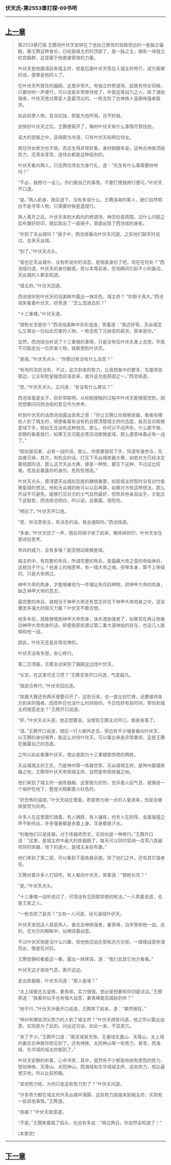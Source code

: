 ### 伏天氏-第2553章打探-69书吧

--------
[上一章](./13e0dc56a616fe91f8b2a8a743be1111.md)
--------


>
>
>
>第2553章打探
>王腾将叶伏天安排在了他自己居住的宫殿旁边的一座独立偏殿，像王腾这种身份，已经是城主府的顶层了，是一脉之主，拥有一块独立的宫殿群，这是属于他直接管辖的力量。
>
>叶伏天是他邀请前来城主府，若是后面叶伏天答应入城主府修行，成为客卿的话，便算是他的人了。
>
>在叶伏天所居住的偏殿，这里非常大，有独立的修道场，起居有侍女伺候，只要吩咐一声便行，可以说是非常厚待他了，毕竟这等战力之人，除了渡劫强者，叶伏天绝对算是人皇最顶尖的，一枪击败了古神族人皇巅峰强者裴尧。
>
>如此妖孽人物，自当拉拢，若能为他所用，岂不妙哉。
>
>安排好叶伏天之后，王腾便离开了，嘱咐叶伏天有什么事情尽管找他。
>
>诺大的宫殿之中，显得颇为冷清，只有叶伏天和两位侍女。
>
>两位侍女修为也不弱，而且生得非常好看，身材婀娜多姿，这种古神族顶级势力，还真会享受，连侍女都是这种级别的。
>
>叶伏天看向两人，只见两位侍女欠身行礼，道：“先生有什么事需要吩咐吗？”
>
>“不必，我修行一会儿，你们做自己的事情，不要打搅我修行便可。”叶伏天开口道。
>
>“是。”两人躬身，随后退下，没有多说什么，王腾请来的客人，她们自然明白不是寻常人物，只需要听候差遣就行。
>
>两人离开之后，叶伏天来到大殿内的修道场，神念检查周围，没什么问题之后布置好封印，随后取出了一面镜子，里面出现了西池瑶的身影。
>
>“你到了天焱城吗？”镜子中，西池瑶看向叶伏天问道，之前他们聊天时说过，会来天焱城。
>
>“到了。”叶伏天点头。
>
>“我也在天焱城中，没有听说你的消息，是隐匿身份了吧，现在在何处？”西池瑶问道，叶伏天的身份敏感，若以本尊前来，恐怕瞬间引起不小的轰动，天焱城的人都会知道。
>
>“城主府。”叶伏天回道。
>
>西池瑶听到叶伏天的话美眸中露出一抹异色，城主府？
>“你胆子真大。”西池瑶笑看着叶伏天，好奇道：“怎么混进去的？”
>
>“十三重楼。”叶伏天道。
>
>“银枪长空是你？”西池瑶美眸中异彩连连，笑着道：“我还好奇，天焱城怎么又冒出一位如此厉害的人物，一枪击败了元始宫的裴尧，原来是你。”
>
>显然，西池瑶也听说了十三重楼的事情，只是没有往叶伏天身上去想，毕竟不可能走出一位厉害人物，就联想到叶伏天。
>
>“是我。”叶伏天点头：“你那边有没有什么消息？”
>
>“有用的消息没有，不过，这次到来的势力，比我想象中的要多，东凰帝宫那边，公主和枪皇独悠应该会来，或许这也是原因之一。”西池瑶道。
>
>“恩。”叶伏天点头，又问道：“有没有什么建议？”
>
>西池瑶虽是女子，但非常聪明，从和她接触的过程中叶伏天能够感觉到，因而想要问问西池瑶的意见作为参考。
>
>听到叶伏天的话西池瑶露出思索之意：“你让王腾让你观察炼器，看看有哪些人到了城主府，顺便看看有没有机会摸清楚城主府的态度，是否会对紫微星域下手，假如王氏没有这种想法，那么，你可以不动声色，什么都不做，安静的看着就行，如果王氏可能会答应动紫微星域，那么便意味着必有一战了。”
>
>“假如是后者，必有一战的话，那么，你便要提前下手，知道有谁参与，先突袭灭掉，其次，有机会的话，打压下天焱城炼器大赛，如若对方已经决定要结盟的话，那么这次天焱大赛，便是一种势，要压下这种，不过这比较难，而且会暴露你的身份，危险性很高。”
>
>叶伏天点头，摸清楚天焱城的态度的确很重要，如若城主府暂时没有对付紫微星域的想法，他和天焱城的账可以以后再算，如果对方有这种想法，那么开战不可避免，能够打压对方的士气自然最好，但除非他亲自出手，才能压下这股势，西池瑶也明白，所以说，会暴露，很危险。
>
>“明白了。”叶伏天开口道。
>
>“恩，你注意安全，有消息的话，我会通知你。”西池瑶道。
>
>“多谢。”叶伏天回了一声，随后将镜子收了起来，解除掉封印，叶伏天坐在那闭目思考。
>
>帝兵的威力，会有多强？能否撼动紫微星域。
>
>城主府中，有完整的帝兵，所谓完整的帝兵，是蕴藏大帝之意的帝级神兵，这相当于什么？他身上的相思琴，有一缕大帝之魂，但琴本身，算不上帝级的，只是大帝用过。
>
>神甲大帝的肉身，才能够被视为一件堪比帝兵的神物，但神甲大帝的肉身，缺乏神甲大帝的意志。
>
>最完整的帝兵，就相当于神甲大帝还有意志存在于神甲大帝肉身之中，这会爆发多强大的毁灭力量？叶伏天不敢去想。
>
>他多年前，就能够借助神甲大帝肉身，诛杀渡劫强者了，如果现在再让他催动神甲大帝肉身的话，即便是那些渡过第二重大道神劫的存在，也没几人能够和他一战。
>
>因此，叶伏天还是非常忌惮的。
>
>叶伏天没有多想，安心修行。
>
>第二日清晨，王腾主动来到了偏殿这边找叶伏天。
>
>“长空，在这里可还习惯？”王腾含笑开口问道，气度超凡。
>
>“很适合修行。”叶伏天回应道。
>
>“炼器大赛还有两天便要召开了，这些日来，也一直比较忙碌，还要接待各方到来的强者，因而昨日也没什么时间陪你，今日恰好有些时间，带你到城主府随意走走？”王腾开口说道。
>
>“好。”叶伏天点头道，他正想要说，没想到王腾主动开口，倒是省事了。
>
>“请。”王腾开口说道，随后一行人朝外走去，旁边有不少强者看向叶伏天，以王腾的身份境界，能这么对待叶伏天，可以看出来是非常重视，这是王腾在展露自己的态度。
>
>之所以如此看重叶伏天，想必是因为十三重楼那惊艳的两枪。
>
>天焱城城主府王氏，乃是神州第一炼器世家，天焱城城主府，是神州最强炼器之地，王腾带叶伏天参观城主府，自然是参观炼器之地。
>
>他们来到了城主府一座炼器殿，这里极为炽热，充斥着火焰气息，就像是一个熔炉在地下，整座大殿都是火红色的。
>
>“好恐怖的温度。”叶伏天站在里面，若是修为弱一点的人皇进来，怕是会被直接焚为灰烬。
>
>许多人在这里面忙碌着，有人铸胚，有人锤炼，也有人在刻阵，金属碰撞之声不断传出，许多强者都是赤着上身，浑身都是汗水。
>
>“别看他们只是炼器，对于炼器师而言，实则也是一种修行。”王腾开口道：“这里，是城主府中最大的炼器殿了，每天可以同时容纳一百零八炼器师同时炼器，地下的道火，是城主亲自布置。”
>
>他们来到了第二层，可以看到下面炼器全貌，除了他们之外，还有其它强者在。
>
>王腾对着许多人打招呼，有人看向叶伏天，笑着道：“银枪长空？”
>
>“是。”叶伏天点头。
>
>“十三重楼一战听说过了，可惜没有见到那惊艳的枪法。”一人笑着说道，也是王家之人。
>
>“一枪击败了裴尧？”又有一人问道，目光凝视叶伏天。
>
>叶伏天发现这人竟是熟人，姜氏古神族强者，姜青峰，当年曾和他一战，此刻，在对方的眼眸中，似缭绕着战意。
>
>不过叶伏天倒是没什么兴趣，但他依旧站在那和对方对视，一缕缕战意弥漫而出，像是在对抗。
>
>王腾安静的看着这一幕，露出一抹笑容，道：“我们去其它地方看看。”
>
>叶伏天这才收敛气息，离开这边。
>
>走出炼器殿，叶伏天问道：“那人是谁？”
>
>“太上域姜氏古皇族，姜青峰，实力很强，想必是想要和你切磋试试。”王腾笑道：“我看你似乎也有强大战意，姜青峰能否威胁到你？”
>
>“他不行。”叶伏天冷傲开口说道，王腾笑了起来，道：“果然够狂。”
>
>“神州有哪些顶尖势力的人到了城主府？”叶伏天顺势问道，他之所以露出战意，实则是为了此刻，问出这句话，如此一来，不显突兀。
>
>“来了不少。”王腾开口道：“南天域昊天族、无量域无量山、天尊山、太上域的姜氏古神族你刚见到了，还有神族、太阳神山等一些势力，甚至，西海域、东华域的域主府都到了。”
>
>叶伏天安静的听着，心中冷笑，其中，竟然有不少都是和他有恩怨的势力，譬如神族、天尊山、太阳神山、西海域和东华域域主府，这些势力，想必最想灭他，所以比较积极。
>
>“其他势力呢，为何只是这些势力到了？”叶伏天问道。
>
>“许多势力都在城主府外天焱城中落脚，这些势力直接来到城主府，实则有一些其他事情。”王腾道。
>
>“炼器？”叶伏天故意道。
>
>“不是。”王腾笑着摇了摇头，也没有多说：“再过两日，你自然会知道了！”
>
>(本章完)
>
>

--------
[下一章](./e2fd69d03ed952d6b8a8ac719c1f79df.md)
--------
